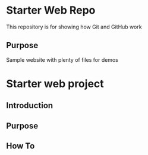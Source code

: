 # Starter Web Repo

This repository is for showing how Git and GitHub work

## Purpose

Sample website with plenty of files for demos



# Starter web project

## Introduction
## Purpose
## How To